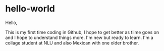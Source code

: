 # hello-world

Hello,

This is my first time coding in Github, I hope to get better as tiime goes on
and I hope to understand things more. I'm new but ready to learn. I'm a collage
student at NLU and also Mexican with one older brother.
